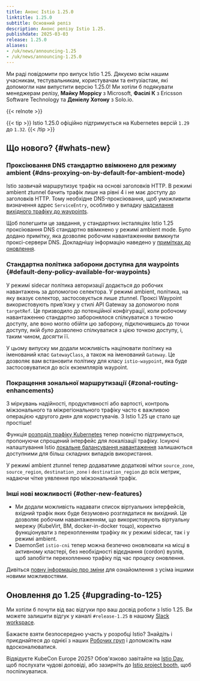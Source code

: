 ```yaml
---
title: Анонс Istio 1.25.0
linktitle: 1.25.0
subtitle: Основний реліз
description: Анонс релізу Istio 1.25.
publishdate: 2025-03-03
release: 1.25.0
aliases:
- /uk/news/announcing-1.25
- /uk/news/announcing-1.25.0
---
```


Ми раді повідомити про випуск Istio 1.25. Дякуємо всім нашим учасникам, тестувальникам, користувачам та ентузіастам, які допомогли нам випустити версію 1.25.0! Ми хотіли б подякувати менеджерам релізу, **Майку Моррісу** з Microsoft, **Фасілі К** з Ericsson Software Technology та **Деніелу Хотону** з Solo.io.

{{< relnote >}}

{{< tip >}}
Istio 1.25.0 офіційно підтримується на Kubernetes версій `1.29` до `1.32`.
{{< /tip >}}

## Що нового? {#whats-new}

### Проксіювання DNS стандартно ввімкнено для режиму ambient {#dns-proxying-on-by-default-for-ambient-mode}

Istio зазвичай маршрутизує трафік на основі заголовків HTTP. В режимі ambient ztunnel бачить трафік лише на рівні 4 і не має доступу до заголовків HTTP. Тому необхідне DNS-проксіювання, щоб уможливити визначення адрес `ServiceEntry`, особливо у випадку [надсилання вихідного трафіку до waypoints](https://github.com/istio/istio/wiki/Troubleshooting-Istio-Ambient#scenario-ztunnel-is-not-sending-egress-traffic-to-waypoints).

Щоб полегшити це завдання, у стандартних інсталяціях Istio 1.25 проксіювання DNS стандартно ввімкнено у режимі ambient mode.  Було додано примітку, яка дозволяє робочим навантаженням вимкнути проксі-сервери DNS. Докладнішу інформацію наведено у [примітках до оновлення](upgrade-notes/#ambient-mode-dns-capture-on-by-default).

### Стандартна політика заборони доступна для waypoints {#default-deny-policy-available-for-waypoints}

У режимі sidecar політика авторизації додається до робочих навантажень за допомогою селектора. У режимі ambient, політика, на яку вказує селектор, застосовується лише ztunnel. Проксі Waypoint використовують привʼязку у стилі API Gateway за допомогою поля `targetRef`. Це призводило до потенційної конфігурації, коли робочому навантаженню стандартно заборонялося спілкуватися з точкою доступу, але воно могло обійти цю заборону, підключившись до точки доступу, якій _було_ дозволено спілкуватися з цією точкою доступу, і, таким чином, досягти її.

У цьому випуску ми додали можливість націлювати політику на іменований клас `GatewayClass`, а також на іменований `Gateway`. Це дозволяє вам встановити політику для класу `istio-waypoint`, яка буде застосовуватися до всіх екземплярів waypoint.

### Покращення зональної маршрутизації {#zonal-routing-enhancements}

З міркувань надійності, продуктивності або вартості, контроль міжзонального та міжрегіонального трафіку часто є важливою операцією «другого дня» для користувачів. З Istio 1.25 це стало ще простіше!

Функція [розподіл трафіку Kubernetes](https://kubernetes.io/docs/concepts/services-networking/service/#traffic-distribution) тепер повністю підтримується, пропонуючи спрощений інтерфейс для локалізації трафіку. Існуючі налаштування Istio [локальне балансування навантаження](/docs/tasks/traffic-management/locality-load-balancing/) залишаються доступними для більш складних випадків використання.

У режимі ambient ztunnel тепер додаватиме додаткові мітки `source_zone`, `source_region`, `destination_zone` і `destination_region` до всіх метрик, надаючи чітке уявлення про міжзональний трафік.

### Інші нові можливості {#other-new-features}

- Ми додали можливість надавати список віртуальних інтерфейсів, вхідний трафік яких буде безумовно розглядатися як вихідний. Це дозволяє робочим навантаженням, що використовують віртуальну мережу (KubeVirt, ВМ, docker-in-docker тощо), коректно функціонувати з перехопленням трафіку як у режимі sidecar, так і у режимі ambient.
- DaemonSet `istio-cni` тепер можна безпечно оновлювати на місці в активному кластері, без необхідності відєднання (cordon) вузлів, щоб запобігти перехопленню трафіку під час процесу оновлення.

Дивіться [повну інформацію про зміни](change-notes/) для ознайомлення з усіма іншими новими можливостями.

## Оновлення до 1.25 {#upgrading-to-125}

Ми хотіли б почути від вас відгуки про ваш досвід роботи з Istio 1.25. Ви можете залишити відгук у каналі `#release-1.25` в нашому [Slack workspace](https://slack.istio.io/).

Бажаєте взяти безпосередню участь у розробці Istio? Знайдіть і приєднайтеся до однієї з наших [Робочих груп](https://github.com/istio/community/blob/master/WORKING-GROUPS.md) і допоможіть нам вдосконалюватися.

Відвідуєте KubeCon Europe 2025? Обов'язково завітайте на [Istio Day](https://events.linuxfoundation.org/kubecon-cloudnativecon-europe/co-located-events/istio-day/), щоб послухати чудові доповіді, або зазирніть до [Istio project booth](https://events.linuxfoundation.org/kubecon-cloudnativecon-europe/features-add-ons/project-engagement/#project-kiosk-directory/), щоб поспілкуватися.
